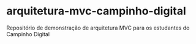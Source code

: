 # arquitetura-mvc-campinho-digital
Repositório de demonstração de arquitetura MVC para os estudantes do Campinho Digital
